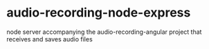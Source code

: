 # audio-recording-node-express
node server accompanying the audio-recording-angular project that receives and saves audio files
